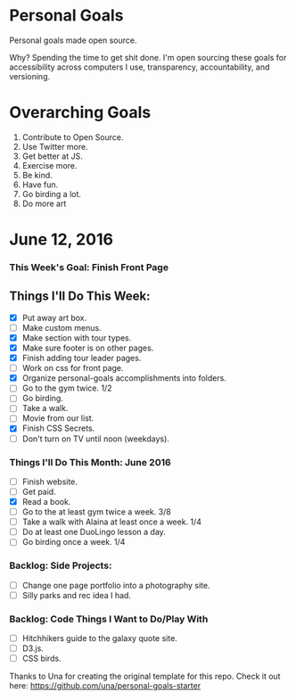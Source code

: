Personal Goals
==============

Personal goals made open source.

Why? Spending the time to get shit done. I'm open sourcing these goals for accessibility across computers I use, transparency, accountability, and versioning.

# Overarching Goals

1. Contribute to Open Source.
3. Use Twitter more.
4. Get better at JS.
5. Exercise more.
6. Be kind.
7. Have fun.
8. Go birding a lot.
9. Do more art

# June 12, 2016

### This Week's Goal: Finish Front Page

## Things I'll Do This Week:

- [x] Put away art box.
- [ ] Make custom menus.
- [x] Make section with tour types.
- [x] Make sure footer is on other pages.
- [x] Finish adding tour leader pages.
- [ ] Work on css for front page. 
- [x] Organize personal-goals accomplishments into folders.
- [ ] Go to the gym twice. 1/2
- [ ] Go birding.
- [ ] Take a walk.
- [ ] Movie from our list.
- [x] Finish CSS Secrets.
- [ ] Don't turn on TV until noon (weekdays).

### Things I'll Do This Month: June 2016

- [ ] Finish website.
- [ ] Get paid.
- [x] Read a book.
- [ ] Go to the at least gym twice a week. 3/8
- [ ] Take a walk with Alaina at least once a week. 1/4
- [ ] Do at least one DuoLingo lesson a day.
- [ ] Go birding once a week. 1/4

### Backlog: Side Projects:

- [ ] Change one page portfolio into a photography site.
- [ ] Silly parks and rec idea I had.

### Backlog: Code Things I Want to Do/Play With

- [ ] Hitchhikers guide to the galaxy quote site.
- [ ] D3.js.
- [ ] CSS birds.

Thanks to Una for creating the original template for this repo. Check it out here: https://github.com/una/personal-goals-starter